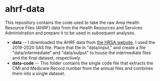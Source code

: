 # ahrf-data
This repository contains the code used to take the raw Area Health Resource Files (AHRF) data from the Health Resources and Services Administration and prepare it to be used in subsequent analyses. 

* **data** -- I downloaded the AHRF data from [the HRSA website](https://data.hrsa.gov/data/download). I used the 2019-2020 SAS file. Place that file in "data/input," and create a file "data/intermediate" and "data/output" to house the intermediate files and the final dataset, respectively. 
* **data-code** -- This folder contains the single code file that extracts the CMI and Medicare Record number from the annual files and combines them into a single dataset. 
